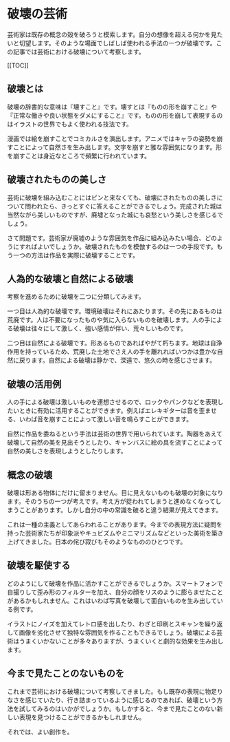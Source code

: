 # 破壊の芸術

芸術家は既存の概念の殻を破ろうと模索します。自分の想像を超える何かを見たいと切望します。そのような場面でしばしば使われる手法の一つが破壊です。この記事では芸術における破壊について考察します。

[[TOC]]

## 破壊とは

破壊の辞書的な意味は『壊すこと』です。壊すとは『ものの形を崩すこと』や『正常な働きや良い状態をダメにすること』です。ものの形を崩して表現するのはイラストの世界でもよく使われる技法です。

漫画では絵を崩すことでコミカルさを演出します。アニメではキャラの姿勢を崩すことによって自然さを生み出します。文字を崩すと雅な雰囲気になります。形を崩すことは身近なところで頻繁に行われています。

## 破壊されたものの美しさ

芸術に破壊を組み込むことにはピンと来なくても、破壊にされたものの美しさについて問われたら、きっとすぐに答えることができるでしょう。完成された城は当然ながら美しいものですが、廃墟となった城にも哀愁という美しさを感じるでしょう。

さて問題です。芸術家が廃墟のような雰囲気を作品に組み込みたい場合、どのようにすればよいでしょうか。破壊されたものを模倣するのは一つの手段です。もう一つの方法は作品を実際に破壊することです。

## 人為的な破壊と自然による破壊

考察を進めるために破壊を二つに分類してみます。

一つ目は人為的な破壊です。環境破壊はそれにあたります。その先にあるものは荒廃です。人は不要になったものや気に入らないものを破壊します。人の手による破壊は往々にして激しく、強い感情が伴い、荒々しいものです。

二つ目は自然による破壊です。形あるものであればやがて朽ちます。地球は自浄作用を持っているため、荒廃した土地でさえ人の手を離れればいつかは豊かな自然に戻ります。自然による破壊は静かで、深遠で、悠久の時を感じさせます。

## 破壊の活用例

人の手による破壊は激しいものを連想させるので、ロックやパンクなどを表現したいときに有効に活用することができます。例えばエレキギターは音を歪ませる、いわば音を崩すことによって激しい音を鳴らすことができます。

自然に作品を委ねるという手法は芸術の世界で用いられています。陶器をあえて破壊して自然の美を見出そうとしたり、キャンバスに絵の具を流すことによって自然の美しさを表現しようとしたりします。

## 概念の破壊

破壊は形ある物体にだけに留まりません。目に見えないものも破壊の対象になります。そのうちの一つが考えです。考え方が捉われてしまうと進めなくなってしまうことがあります。しかし自分の中の常識を破ると違う結果が見えてきます。

これは一種の主義としてあらわれることがあります。今までの表現方法に疑問を持った芸術家たちが印象派やキュビズムやミニマリズムなどといった美術を築き上げてきました。日本の侘び寂びもそのようなもののひとつです。

## 破壊を駆使する

どのようにして破壊を作品に活かすことができるでしょうか。スマートフォンで自撮りして歪み形のフィルターを加え、自分の顔をリスのように膨らませたことがあるかもしれません。これはいわば写真を破壊して面白いものを生み出している例です。

イラストにノイズを加えてレトロ感を出したり、わざと印刷とスキャンを繰り返して画像を劣化させて独特な雰囲気を作ることもできるでしょう。破壊による芸術はうまくいかないことが多々ありますが、うまくいくと劇的な効果を生み出します。

## 今まで見たことのないものを

これまで芸術における破壊について考察してきました。もし既存の表現に物足りなさを感じていたり、行き詰まっているように感じるのであれば、破壊という方法を試してみるのはいかがでしょうか。もしかすると、今まで見たことのない新しい表現を見つけることができるかもしれません。

それでは、よい創作を。
